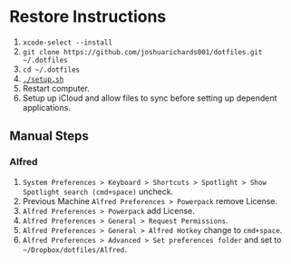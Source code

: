 # Restore Instructions

1. `xcode-select --install`
2. `git clone https://github.com/joshuarichards001/dotfiles.git ~/.dotfiles`
3. `cd ~/.dotfiles`
4. [`./setup.sh`](setup.sh)
5. Restart computer.
6. Setup up iCloud and allow files to sync before setting up dependent applications.

## Manual Steps

### Alfred

1. `System Preferences > Keyboard > Shortcuts > Spotlight > Show Spotlight search (cmd+space)` uncheck.
2. Previous Machine `Alfred Preferences > Powerpack` remove License.
3. `Alfred Preferences > Powerpack` add License.
4. `Alfred Preferences > General > Request Permissions`.
5. `Alfred Preferences > General > Alfred Hotkey` change to `cmd+space`.
6. `Alfred Preferences > Advanced > Set preferences folder` and set to `~/Dropbox/dotfiles/Alfred`.
